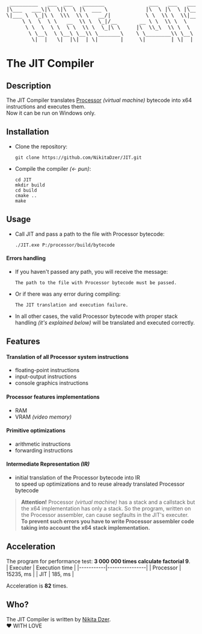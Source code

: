 <pre>
 _________   ___  ___   _______              ___   ___   _________   
|\___   ___\|\  \|\  \ |\  ___ \            |\  \ |\  \ |\___   ___\ 
\|___ \  \_|\ \  \\\  \\ \   __/|           \ \  \\ \  \\|___ \  \_| 
     \ \  \  \ \   __  \\ \  \_|/__       __ \ \  \\ \  \    \ \  \  
      \ \  \  \ \  \ \  \\ \  \_|\ \     |\  \\_\  \\ \  \    \ \  \ 
       \ \__\  \ \__\ \__\\ \_______\    \ \________\\ \__\    \ \__\
        \|__|   \|__|\|__| \|_______|     \|________| \|__|     \|__|
</pre>

# The JIT Compiler
## Description
The JIT Compiler translates [Processor](https://github.com/NikitaDzer/processor) _(virtual machine)_ bytecode into x64 instructions and executes them. <br>
Now it can be run on Windows only.

## Installation
* Clone the repository:
    ```shell
    git clone https://github.com/NikitaDzer/JIT.git
    ```
* Compile the compiler _(← pun)_:
    ```shell
    cd JIT
    mkdir build 
    cd build
    cmake ..
    make 
    ```

## Usage
* Call JIT and pass a path to the file with Processor bytecode:
    ```shell
    ./JIT.exe P:/processor/build/bytecode 
    ```

####  Errors handling
* If you haven't passed any path, you will receive the message:
    ```shell
    The path to the file with Processor bytecode must be passed.
    ```
* Or if there was any error during compiling:
    ```shell
    The JIT translation and execution failure.
    ```
* In all other cases, the valid Processor bytecode with proper stack handling _(it's explained below)_ will be translated and executed correctly.

## Features
#### Translation of all Processor system instructions
* floating-point instructions
* input-output instructions
* console graphics instructions

#### Processor features implementations
* RAM
* VRAM _(video memory)_

#### Primitive optimizations
* arithmetic instructions
* forwarding instructions

#### Intermediate Representation _(IR)_
* initial translation of the Processor bytecode into IR <br>
  to speed up optimizations and to reuse already translated Processor bytecode

> **Attention!** Processor _(virtual machine)_ has a stack and a callstack but the x64 implementation has only a stack.
> So the program, written on the Processor assembler, can cause segfaults in the JIT's executer.
> **To prevent such errors you have to write Processor assembler code taking into account the x64 stack implementation.**

## Acceleration
The program for performance test: **3 000 000 times calculate factorial 9**. <br>
| Executer  | Execution time |
|-----------|----------------|
| Processor |   15235, ms    |
| JIT       |   185, ms      |

Acceleration is **82** times.

## Who?
The JIT Compiler is written by [Nikita Dzer](https://vk.com/id188977770). <br>
♥ WITH LOVE
